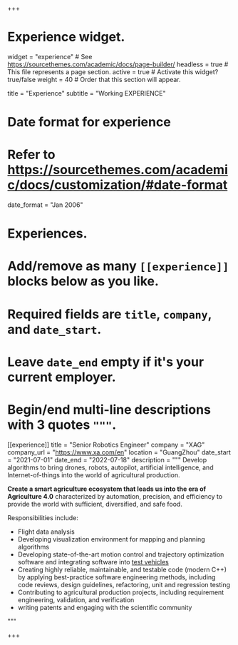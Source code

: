 +++
# Experience widget.
widget = "experience"  # See https://sourcethemes.com/academic/docs/page-builder/
headless = true  # This file represents a page section.
active = true  # Activate this widget? true/false
weight = 40  # Order that this section will appear.

title = "Experience"
subtitle = "Working EXPERIENCE"

# Date format for experience
#   Refer to https://sourcethemes.com/academic/docs/customization/#date-format
date_format = "Jan 2006"

# Experiences.
#   Add/remove as many `[[experience]]` blocks below as you like.
#   Required fields are `title`, `company`, and `date_start`.
#   Leave `date_end` empty if it's your current employer.
#   Begin/end multi-line descriptions with 3 quotes `"""`.
[[experience]]
  title = "Senior Robotics Engineer"
  company = "XAG"
  company_url = "https://www.xa.com/en"
  location = "GuangZhou"
  date_start = "2021-07-01"
  date_end = "2022-07-18"
  description = """ Develop algorithms to bring drones, robots, autopilot, artificial intelligence, and Internet-of-things into the world of agricultural production.
  
  **Create a smart agriculture ecosystem that leads us into the era of Agriculture 4.0** characterized by automation, precision, and efficiency to provide the world with sufficient, diversified, and safe food.

  Responsibilities include:
  
  * Flight data analysis
  * Developing visualization environment for mapping and planning algorithms
  * Developing state-of-the-art motion control and trajectory optimization software and integrating software into [test vehicles](https://www.xa.com/en/plant-protection-uas)
  * Creating highly reliable, maintainable, and testable code (modern C++) by applying best-practice software engineering methods, including code reviews, design guidelines, refactoring, unit and regression testing
  * Contributing to agricultural production projects, including requirement engineering, validation, and verification
  * writing patents and engaging with the scientific community


  """
  
 
  
+++
